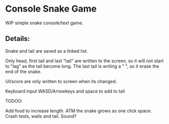 # Console Snake Game

WIP simple snake console/text game.

## Details:
  Snake and tail are saved as a linked list.
  
  Only head, first tail and last "tail" are written to the screen, so it will not start to "lag" as the tail
  become long.  The last tail is writing a " ", so it erase the end of the snake. 
  
  UI/score are only written to screen when its changed.
  
  Keyboard input WASD/Arrowkeys and space to add to tail
  
  TODOO:
  
  Add food to increase length.  ATM the snake grows as one click space.
  Crash tests, walls and tail.
  Sound?

